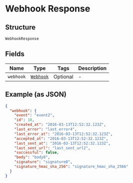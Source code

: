 
# Webhook Response

## Structure

`WebhookResponse`

## Fields

| Name | Type | Tags | Description |
|  --- | --- | --- | --- |
| `webhook` | [`Webhook`](../../doc/models/webhook.md) | Optional | - |

## Example (as JSON)

```json
{
  "webhook": {
    "event": "event2",
    "id": 18,
    "created_at": "2016-03-13T12:52:32.123Z",
    "last_error": "last_error4",
    "last_error_at": "2016-03-13T12:52:32.123Z",
    "accepted_at": "2016-03-13T12:52:32.123Z",
    "last_sent_at": "2016-03-13T12:52:32.123Z",
    "last_sent_url": "last_sent_url2",
    "successful": false,
    "body": "body8",
    "signature": "signature0",
    "signature_hmac_sha_256": "signature_hmac_sha_2566"
  }
}
```

